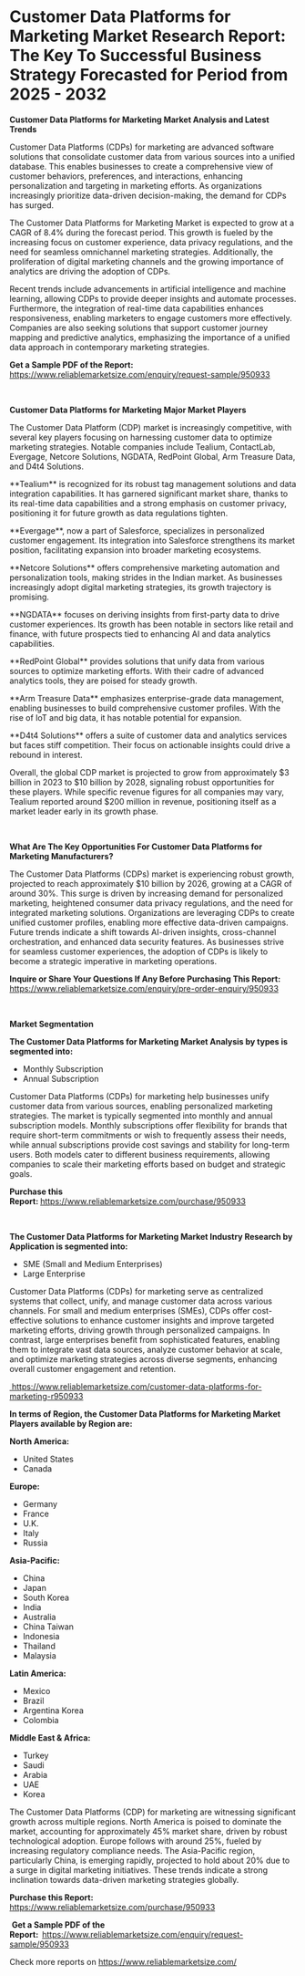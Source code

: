 <p><h1>Customer Data Platforms for Marketing Market Research Report: The Key To Successful Business Strategy Forecasted for Period from 2025 - 2032</h1></p><p><strong>Customer Data Platforms for Marketing Market Analysis and Latest Trends</strong></p>
<p><p>Customer Data Platforms (CDPs) for marketing are advanced software solutions that consolidate customer data from various sources into a unified database. This enables businesses to create a comprehensive view of customer behaviors, preferences, and interactions, enhancing personalization and targeting in marketing efforts. As organizations increasingly prioritize data-driven decision-making, the demand for CDPs has surged.</p><p>The Customer Data Platforms for Marketing Market is expected to grow at a CAGR of 8.4% during the forecast period. This growth is fueled by the increasing focus on customer experience, data privacy regulations, and the need for seamless omnichannel marketing strategies. Additionally, the proliferation of digital marketing channels and the growing importance of analytics are driving the adoption of CDPs.</p><p>Recent trends include advancements in artificial intelligence and machine learning, allowing CDPs to provide deeper insights and automate processes. Furthermore, the integration of real-time data capabilities enhances responsiveness, enabling marketers to engage customers more effectively. Companies are also seeking solutions that support customer journey mapping and predictive analytics, emphasizing the importance of a unified data approach in contemporary marketing strategies.</p></p>
<p><strong>Get a Sample PDF of the Report:&nbsp;</strong> <a href="https://www.reliablemarketsize.com/enquiry/request-sample/950933?utm_campaign=2944&utm_medium=2&utm_source=Github&utm_content=ia&utm_term=06032025&utm_id=customer-data-platforms-for-marketing">https://www.reliablemarketsize.com/enquiry/request-sample/950933</a></p>
<p>&nbsp;</p>
<p><strong>Customer Data Platforms for Marketing Major Market Players</strong></p>
<p><p>The Customer Data Platform (CDP) market is increasingly competitive, with several key players focusing on harnessing customer data to optimize marketing strategies. Notable companies include Tealium, ContactLab, Evergage, Netcore Solutions, NGDATA, RedPoint Global, Arm Treasure Data, and D4t4 Solutions.</p><p>**Tealium** is recognized for its robust tag management solutions and data integration capabilities. It has garnered significant market share, thanks to its real-time data capabilities and a strong emphasis on customer privacy, positioning it for future growth as data regulations tighten.</p><p>**Evergage**, now a part of Salesforce, specializes in personalized customer engagement. Its integration into Salesforce strengthens its market position, facilitating expansion into broader marketing ecosystems.</p><p>**Netcore Solutions** offers comprehensive marketing automation and personalization tools, making strides in the Indian market. As businesses increasingly adopt digital marketing strategies, its growth trajectory is promising.</p><p>**NGDATA** focuses on deriving insights from first-party data to drive customer experiences. Its growth has been notable in sectors like retail and finance, with future prospects tied to enhancing AI and data analytics capabilities.</p><p>**RedPoint Global** provides solutions that unify data from various sources to optimize marketing efforts. With their cadre of advanced analytics tools, they are poised for steady growth.</p><p>**Arm Treasure Data** emphasizes enterprise-grade data management, enabling businesses to build comprehensive customer profiles. With the rise of IoT and big data, it has notable potential for expansion.</p><p>**D4t4 Solutions** offers a suite of customer data and analytics services but faces stiff competition. Their focus on actionable insights could drive a rebound in interest.</p><p>Overall, the global CDP market is projected to grow from approximately $3 billion in 2023 to $10 billion by 2028, signaling robust opportunities for these players. While specific revenue figures for all companies may vary, Tealium reported around $200 million in revenue, positioning itself as a market leader early in its growth phase.</p></p>
<p>&nbsp;</p>
<p><strong>What Are The Key Opportunities For Customer Data Platforms for Marketing Manufacturers?</strong></p>
<p><p>The Customer Data Platforms (CDPs) market is experiencing robust growth, projected to reach approximately $10 billion by 2026, growing at a CAGR of around 30%. This surge is driven by increasing demand for personalized marketing, heightened consumer data privacy regulations, and the need for integrated marketing solutions. Organizations are leveraging CDPs to create unified customer profiles, enabling more effective data-driven campaigns. Future trends indicate a shift towards AI-driven insights, cross-channel orchestration, and enhanced data security features. As businesses strive for seamless customer experiences, the adoption of CDPs is likely to become a strategic imperative in marketing operations.</p></p>
<p><strong>Inquire or Share Your Questions If Any Before Purchasing This Report:</strong> <a href="https://www.reliablemarketsize.com/enquiry/pre-order-enquiry/950933?utm_campaign=2944&utm_medium=2&utm_source=Github&utm_content=ia&utm_term=06032025&utm_id=customer-data-platforms-for-marketing">https://www.reliablemarketsize.com/enquiry/pre-order-enquiry/950933</a></p>
<p>&nbsp;</p>
<p><strong>Market Segmentation</strong></p>
<p><strong>The Customer Data Platforms for Marketing Market Analysis by types is segmented into:</strong></p>
<p><ul><li>Monthly Subscription</li><li>Annual Subscription</li></ul></p>
<p><p>Customer Data Platforms (CDPs) for marketing help businesses unify customer data from various sources, enabling personalized marketing strategies. The market is typically segmented into monthly and annual subscription models. Monthly subscriptions offer flexibility for brands that require short-term commitments or wish to frequently assess their needs, while annual subscriptions provide cost savings and stability for long-term users. Both models cater to different business requirements, allowing companies to scale their marketing efforts based on budget and strategic goals.</p></p>
<p><strong>Purchase this Report:&nbsp;</strong><a href="https://www.reliablemarketsize.com/purchase/950933?utm_campaign=2944&utm_medium=2&utm_source=Github&utm_content=ia&utm_term=06032025&utm_id=customer-data-platforms-for-marketing">https://www.reliablemarketsize.com/purchase/950933</a></p>
<p>&nbsp;</p>
<p><strong>The Customer Data Platforms for Marketing Market Industry Research by Application is segmented into:</strong></p>
<p><ul><li>SME (Small and Medium Enterprises)</li><li>Large Enterprise</li></ul></p>
<p><p>Customer Data Platforms (CDPs) for marketing serve as centralized systems that collect, unify, and manage customer data across various channels. For small and medium enterprises (SMEs), CDPs offer cost-effective solutions to enhance customer insights and improve targeted marketing efforts, driving growth through personalized campaigns. In contrast, large enterprises benefit from sophisticated features, enabling them to integrate vast data sources, analyze customer behavior at scale, and optimize marketing strategies across diverse segments, enhancing overall customer engagement and retention.</p></p>
<p><a href="https://www.reliablemarketsize.com/customer-data-platforms-for-marketing-r950933?utm_campaign=2944&utm_medium=2&utm_source=Github&utm_content=ia&utm_term=06032025&utm_id=customer-data-platforms-for-marketing">&nbsp;https://www.reliablemarketsize.com/customer-data-platforms-for-marketing-r950933</a></p>
<p><strong>In terms of Region, the Customer Data Platforms for Marketing Market Players available by Region are:</strong></p>
<p>
    <p> <strong> North America: </strong>
        <ul>
            <li>United States</li>
            <li>Canada</li>
        </ul>
        </p> 
    <p> <strong> Europe: </strong>
        <ul>
            <li>Germany</li>
            <li>France</li>
            <li>U.K.</li>
            <li>Italy</li>
            <li>Russia</li>
        </ul>
        </p> 
    <p> <strong> Asia-Pacific: </strong>
        <ul>
            <li>China</li>
            <li>Japan</li>
            <li>South Korea</li>
            <li>India</li>
            <li>Australia</li>
            <li>China Taiwan</li>
            <li>Indonesia</li>
            <li>Thailand</li>
            <li>Malaysia</li>
        </ul>
        </p> 
    <p> <strong> Latin America: </strong>
        <ul>
            <li>Mexico</li>
            <li>Brazil</li>
            <li>Argentina Korea</li>
            <li>Colombia</li>
        </ul>
        </p> 
    <p> <strong> Middle East & Africa: </strong>
        <ul>
            <li>Turkey</li>
            <li>Saudi</li>
            <li>Arabia</li>
            <li>UAE</li>
            <li>Korea</li>
        </ul>
    </p>
    </p>
<p><p>The Customer Data Platforms (CDP) for marketing are witnessing significant growth across multiple regions. North America is poised to dominate the market, accounting for approximately 45% market share, driven by robust technological adoption. Europe follows with around 25%, fueled by increasing regulatory compliance needs. The Asia-Pacific region, particularly China, is emerging rapidly, projected to hold about 20% due to a surge in digital marketing initiatives. These trends indicate a strong inclination towards data-driven marketing strategies globally.</p></p>
<p><strong>Purchase this Report: </strong><a href="https://www.reliablemarketsize.com/purchase/950933?utm_campaign=2944&utm_medium=2&utm_source=Github&utm_content=ia&utm_term=06032025&utm_id=customer-data-platforms-for-marketing">https://www.reliablemarketsize.com/purchase/950933</a></p>
<p>&nbsp;<strong>Get a Sample PDF of the Report:&nbsp;&nbsp;</strong><a href="https://www.reliablemarketsize.com/enquiry/request-sample/950933?utm_campaign=2944&utm_medium=2&utm_source=Github&utm_content=ia&utm_term=06032025&utm_id=customer-data-platforms-for-marketing">https://www.reliablemarketsize.com/enquiry/request-sample/950933</a></p>
<p><strong></strong></p>
<p>Check more reports on <a href="https://www.reliablemarketsize.com/?utm_campaign=2944&utm_medium=2&utm_source=Github&utm_content=ia&utm_term=06032025&utm_id=customer-data-platforms-for-marketing">https://www.reliablemarketsize.com/</a></p>